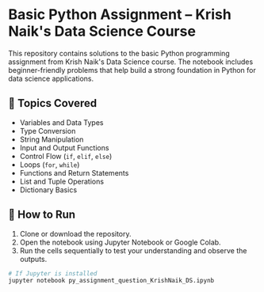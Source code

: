 # Basic Python Assignment – Krish Naik's Data Science Course

This repository contains solutions to the basic Python programming assignment from Krish Naik's Data Science course. The notebook includes beginner-friendly problems that help build a strong foundation in Python for data science applications.

## 🧠 Topics Covered

- Variables and Data Types
- Type Conversion
- String Manipulation
- Input and Output Functions
- Control Flow (`if`, `elif`, `else`)
- Loops (`for`, `while`)
- Functions and Return Statements
- List and Tuple Operations
- Dictionary Basics

## 🚀 How to Run

1. Clone or download the repository.
2. Open the notebook using Jupyter Notebook or Google Colab.
3. Run the cells sequentially to test your understanding and observe the outputs.

```bash
# If Jupyter is installed
jupyter notebook py_assignment_question_KrishNaik_DS.ipynb
